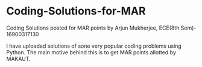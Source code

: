 # Coding-Solutions-for-MAR
Coding Solutions posted for MAR points by Arjun Mukherjee, ECE(8th Sem)- 16900317130

I have uploaded solutions of sone very popular coding problems using Python. The main motive behind this is to get MAR points allotted by MAKAUT.
